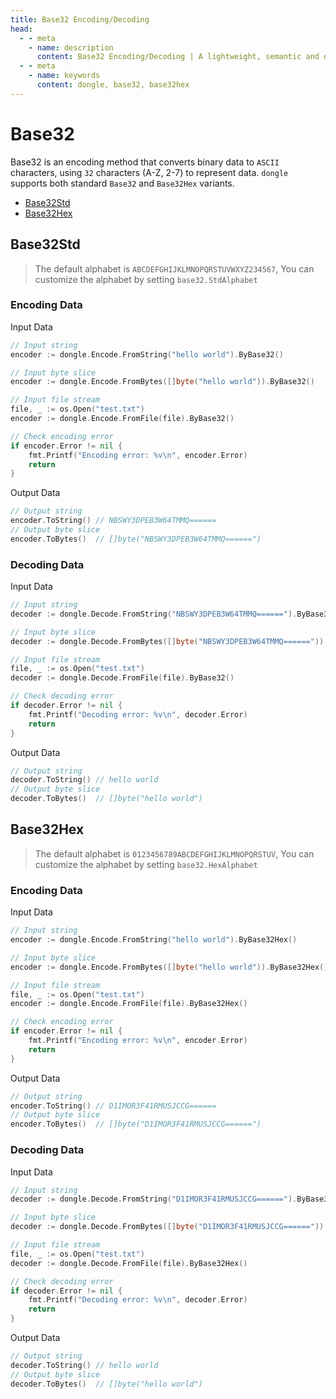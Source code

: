 ```yaml
---
title: Base32 Encoding/Decoding
head:
  - - meta
    - name: description
      content: Base32 Encoding/Decoding | A lightweight, semantic and developer-friendly golang encoding & crypto library
  - - meta
    - name: keywords
      content: dongle, base32, base32hex
---
```


# Base32

Base32 is an encoding method that converts binary data to `ASCII` characters, using `32` characters (A-Z, 2-7) to represent data. `dongle` supports both standard `Base32` and `Base32Hex` variants.

- [Base32Std](#base32std)
- [Base32Hex](#base32hex)

## Base32Std
> The default alphabet is `ABCDEFGHIJKLMNOPQRSTUVWXYZ234567`,
> You can customize the alphabet by setting `base32.StdAlphabet`

### Encoding Data

Input Data

```go
// Input string
encoder := dongle.Encode.FromString("hello world").ByBase32()

// Input byte slice
encoder := dongle.Encode.FromBytes([]byte("hello world")).ByBase32()

// Input file stream
file, _ := os.Open("test.txt")
encoder := dongle.Encode.FromFile(file).ByBase32()

// Check encoding error
if encoder.Error != nil {
	fmt.Printf("Encoding error: %v\n", encoder.Error)
	return
}
```

Output Data

```go
// Output string
encoder.ToString() // NBSWY3DPEB3W64TMMQ======
// Output byte slice
encoder.ToBytes()  // []byte("NBSWY3DPEB3W64TMMQ======")
```

### Decoding Data

Input Data

```go
// Input string
decoder := dongle.Decode.FromString("NBSWY3DPEB3W64TMMQ======").ByBase32()

// Input byte slice
decoder := dongle.Decode.FromBytes([]byte("NBSWY3DPEB3W64TMMQ======")).ByBase32()

// Input file stream
file, _ := os.Open("test.txt")
decoder := dongle.Decode.FromFile(file).ByBase32()

// Check decoding error
if decoder.Error != nil {
	fmt.Printf("Decoding error: %v\n", decoder.Error)
	return
}
```

Output Data

```go
// Output string
decoder.ToString() // hello world
// Output byte slice
decoder.ToBytes()  // []byte("hello world")
```

## Base32Hex

> The default alphabet is `0123456789ABCDEFGHIJKLMNOPQRSTUV`,
> You can customize the alphabet by setting `base32.HexAlphabet`

### Encoding Data

Input Data

```go
// Input string
encoder := dongle.Encode.FromString("hello world").ByBase32Hex()

// Input byte slice
encoder := dongle.Encode.FromBytes([]byte("hello world")).ByBase32Hex()

// Input file stream
file, _ := os.Open("test.txt")
encoder := dongle.Encode.FromFile(file).ByBase32Hex()

// Check encoding error
if encoder.Error != nil {
	fmt.Printf("Encoding error: %v\n", encoder.Error)
	return
}
```

Output Data

```go
// Output string
encoder.ToString() // D1IMOR3F41RMUSJCCG======
// Output byte slice
encoder.ToBytes()  // []byte("D1IMOR3F41RMUSJCCG======")
```

### Decoding Data

Input Data

```go
// Input string
decoder := dongle.Decode.FromString("D1IMOR3F41RMUSJCCG======").ByBase32Hex()

// Input byte slice
decoder := dongle.Decode.FromBytes([]byte("D1IMOR3F41RMUSJCCG======")).ByBase32Hex()

// Input file stream
file, _ := os.Open("test.txt")
decoder := dongle.Decode.FromFile(file).ByBase32Hex()

// Check decoding error
if decoder.Error != nil {
	fmt.Printf("Decoding error: %v\n", decoder.Error)
	return
}
```

Output Data

```go
// Output string
decoder.ToString() // hello world
// Output byte slice
decoder.ToBytes()  // []byte("hello world")
```